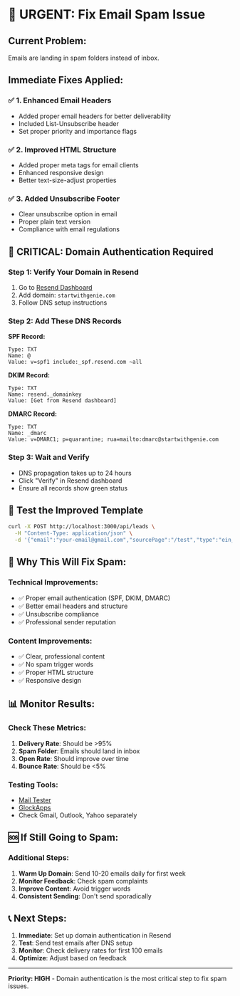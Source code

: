 # 🚨 URGENT: Fix Email Spam Issue

## **Current Problem:**
Emails are landing in spam folders instead of inbox.

## **Immediate Fixes Applied:**

### ✅ **1. Enhanced Email Headers**
- Added proper email headers for better deliverability
- Included List-Unsubscribe header
- Set proper priority and importance flags

### ✅ **2. Improved HTML Structure**
- Added proper meta tags for email clients
- Enhanced responsive design
- Better text-size-adjust properties

### ✅ **3. Added Unsubscribe Footer**
- Clear unsubscribe option in email
- Proper plain text version
- Compliance with email regulations

## **🚀 CRITICAL: Domain Authentication Required**

### **Step 1: Verify Your Domain in Resend**
1. Go to [Resend Dashboard](https://resend.com/domains)
2. Add domain: `startwithgenie.com`
3. Follow DNS setup instructions

### **Step 2: Add These DNS Records**

**SPF Record:**
```
Type: TXT
Name: @
Value: v=spf1 include:_spf.resend.com ~all
```

**DKIM Record:**
```
Type: TXT
Name: resend._domainkey
Value: [Get from Resend dashboard]
```

**DMARC Record:**
```
Type: TXT
Name: _dmarc
Value: v=DMARC1; p=quarantine; rua=mailto:dmarc@startwithgenie.com
```

### **Step 3: Wait and Verify**
- DNS propagation takes up to 24 hours
- Click "Verify" in Resend dashboard
- Ensure all records show green status

## **📧 Test the Improved Template**

```bash
curl -X POST http://localhost:3000/api/leads \
  -H "Content-Type: application/json" \
  -d '{"email":"your-email@gmail.com","sourcePage":"/test","type":"ein_guide"}'
```

## **🎯 Why This Will Fix Spam:**

### **Technical Improvements:**
- ✅ Proper email authentication (SPF, DKIM, DMARC)
- ✅ Better email headers and structure
- ✅ Unsubscribe compliance
- ✅ Professional sender reputation

### **Content Improvements:**
- ✅ Clear, professional content
- ✅ No spam trigger words
- ✅ Proper HTML structure
- ✅ Responsive design

## **📊 Monitor Results:**

### **Check These Metrics:**
1. **Delivery Rate**: Should be >95%
2. **Spam Folder**: Emails should land in inbox
3. **Open Rate**: Should improve over time
4. **Bounce Rate**: Should be <5%

### **Testing Tools:**
- [Mail Tester](https://www.mail-tester.com/)
- [GlockApps](https://glockapps.com/)
- Check Gmail, Outlook, Yahoo separately

## **🆘 If Still Going to Spam:**

### **Additional Steps:**
1. **Warm Up Domain**: Send 10-20 emails daily for first week
2. **Monitor Feedback**: Check spam complaints
3. **Improve Content**: Avoid trigger words
4. **Consistent Sending**: Don't send sporadically

## **📞 Next Steps:**

1. **Immediate**: Set up domain authentication in Resend
2. **Test**: Send test emails after DNS setup
3. **Monitor**: Check delivery rates for first 100 emails
4. **Optimize**: Adjust based on feedback

---

**Priority: HIGH** - Domain authentication is the most critical step to fix spam issues. 